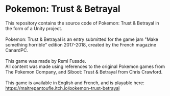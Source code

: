 # Pokemon: Trust & Betrayal
This repository contains the source code of Pokemon: Trust &amp; Betrayal in the form of a Unity project.<br /><br />
Pokemon: Trust &amp; Betrayal is an entry submitted for the game jam "Make something horrible" edition 2017-2018, created by the French magazine CanardPC.<br /><br />
This game was made by Remi Fusade. <br />All content was made using references to the original Pokemon games from The Pokemon Company, and Siboot: Trust &amp; Betrayal from Chris Crawford.<br /><br />
This game is available in English and French, and is playable here: https://maitrepantoufle.itch.io/pokemon-trust-betrayal